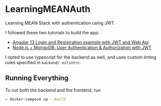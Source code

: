 # LearningMEANAuth

Learning MEAN Stack with authentication using JWT.

I followed these two tutorials to build the app:

- [Angular 13 Login and Registration example with JWT and Web Api](https://www.bezkoder.com/angular-13-jwt-auth/)
- [Node.js + MongoDB: User Authentication & Authorization with JWT](https://www.bezkoder.com/node-js-mongodb-auth-jwt/)

I opted to use typescript for the backend as well, and uses custom linting rules specified in `backend/.eslintrc`.

## Running Everything

To run both the backend and the frontend, run

```bash
> docker-compose up --build
```